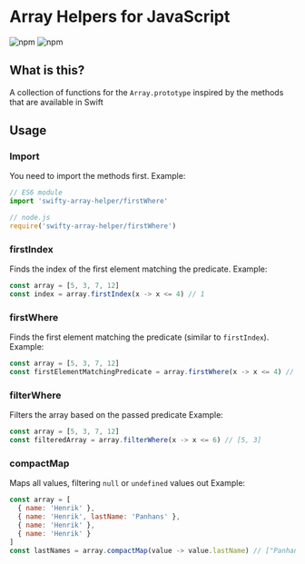 # Array Helpers for JavaScript

![npm](https://img.shields.io/npm/v/swifty-array-helpers?logo=npm)
![npm](https://img.shields.io/npm/dm/swifty-array-helpers?logo=npm)

## What is this?

A collection of functions for the `Array.prototype` inspired by the methods that are available in Swift

## Usage

### Import

You need to import the methods first. Example:

```js
// ES6 module
import 'swifty-array-helper/firstWhere'

// node.js
require('swifty-array-helper/firstWhere')
```

### firstIndex

Finds the index of the first element matching the predicate.
Example:

```js
const array = [5, 3, 7, 12]
const index = array.firstIndex(x -> x <= 4) // 1
```

### firstWhere

Finds the first element matching the predicate (similar to `firstIndex`).
Example:

```js
const array = [5, 3, 7, 12]
const firstElementMatchingPredicate = array.firstWhere(x -> x <= 4) // 3
```

### filterWhere

Filters the array based on the passed predicate
Example:

```js
const array = [5, 3, 7, 12]
const filteredArray = array.filterWhere(x -> x <= 6) // [5, 3]
```

### compactMap

Maps all values, filtering `null` or `undefined` values out
Example:

```js
const array = [
  { name: 'Henrik' },
  { name: 'Henrik', lastName: 'Panhans' },
  { name: 'Henrik' },
  { name: 'Henrik' }
]
const lastNames = array.compactMap(value -> value.lastName) // ["Panhans"]
```
